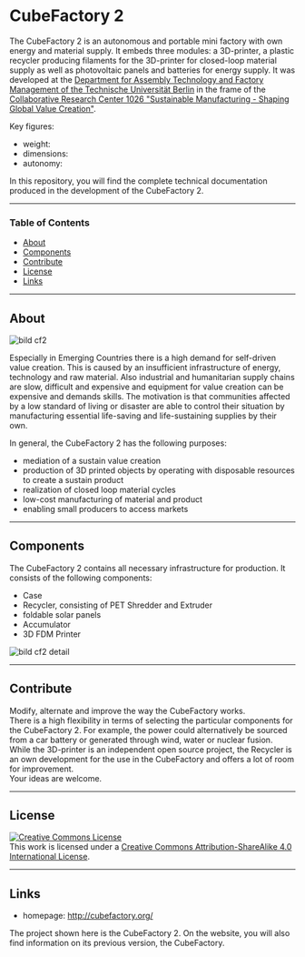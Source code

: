 # CubeFactory 2

The CubeFactory 2 is an autonomous and portable mini factory with own energy and material supply. It embeds three modules: a 3D-printer, a plastic recycler producing filaments for the 3D-printer for closed-loop material supply as well as photovoltaic panels and batteries for energy supply. It was developed at the [Department for Assembly Technology and Factory Management of the Technische Universität Berlin](http://www.mf.tu-berlin.de/) in the frame of the [Collaborative Research Center 1026 "Sustainable Manufacturing - Shaping Global Value Creation"](www.sustainable-manufacturing.net).

Key figures:
* weight:
* dimensions:
* autonomy: 


In this repository, you will find the complete technical documentation produced in the development of the CubeFactory 2.

---

### Table of Contents

* [About](#about)
* [Components](#components)
* [Contribute](#contribute)
* [License](#license)
* [Links](#links)

---

## About

![bild cf2](https://user-images.githubusercontent.com/28983580/27388247-3f9d4b84-569b-11e7-93f6-8e0f641c0413.jpg)

Especially in Emerging Countries there is a high demand for self-driven value creation. This is caused by an insufficient infrastructure of energy, technology and raw material. Also industrial and humanitarian supply chains are slow, difficult and expensive and equipment for value creation can be expensive and demands skills.
The motivation is that communities affected by a low standard of living or disaster are able to control their situation by manufacturing essential life-saving and life-sustaining supplies by their own.

In general, the CubeFactory 2 has the following purposes:
* mediation of a sustain value creation
* production of 3D printed objects by operating with disposable resources to create a sustain product
* realization of closed loop material cycles
* low-cost manufacturing of material and product
* enabling small producers to access markets

---

## Components

The CubeFactory 2 contains all necessary infrastructure for production. It consists of the following components:
* Case
* Recycler, consisting of PET Shredder and Extruder
* foldable solar panels
* Accumulator
* 3D FDM Printer

![bild cf2 detail](https://user-images.githubusercontent.com/28983580/27388276-5469657a-569b-11e7-8936-568ee5e50a62.png)

---

## Contribute

Modify, alternate and improve the way the CubeFactory works.  
There is a high flexibility in terms of selecting the particular components for the CubeFactory 2. For example, the power could alternatively be sourced from a car battery or generated through wind, water or nuclear fusion. While the 3D-printer is an independent open source project, the Recycler is an own development for the use in the CubeFactory and offers a lot of room for improvement.  
Your ideas are welcome.

---

## License


<a rel="license" href="http://creativecommons.org/licenses/by-sa/4.0/"><img alt="Creative Commons License" style="border-width:0" src="https://i.creativecommons.org/l/by-sa/4.0/88x31.png" /></a><br />This work is licensed under a <a rel="license" href="http://creativecommons.org/licenses/by-sa/4.0/">Creative Commons Attribution-ShareAlike 4.0 International License</a>.

---

## Links
* homepage: http://cubefactory.org/

The project shown here is the CubeFactory 2. On the website, you will also find information on its previous version, the CubeFactory.

